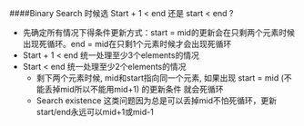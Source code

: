 ####Binary Search 时候选 Start + 1 < end  还是  start < end ?
- 先确定所有情况下得条件更新方式：start = mid的更新会在只剩两个元素时候出现死循环。end = mid在只剩1个元素时候才会出现死循环
- Start + 1 < end  统一处理至少3个elements的情况
- Start < end 统一处理至少2个elements的情况
    - 剩下两个元素时候, mid和start指向同一个元素, 如果出现 start = mid (不能丢掉mid所以不能用mid+1) 的更新条件 就会死循环
    - Search existence 这类问题因为总是可以丢掉mid不怕死循环，更新start/end永远可以mid+1或mid-1